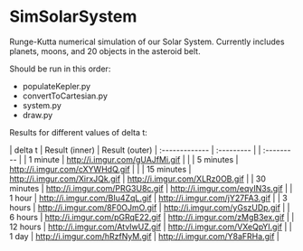 # SimSolarSystem

Runge-Kutta numerical simulation of our Solar System.
Currently includes planets, moons, and 20 objects in the asteroid belt.

Should be run in this order:
 * populateKepler.py
 * convertToCartesian.py
 * system.py
 * draw.py

Results for different values of delta t:

| delta t | Result (inner) | Result (outer)
| :------------- | :--------- | | :--------- |
| 1 minute | http://i.imgur.com/gUAJfMi.gif |  |
| 5 minutes | http://i.imgur.com/cXYWHdQ.gif |  |
| 15 minutes | http://i.imgur.com/XirxJQk.gif | http://i.imgur.com/XLRz0OB.gif |
| 30 minutes | http://i.imgur.com/PRG3U8c.gif | http://i.imgur.com/eqyIN3s.gif |
| 1 hour | http://i.imgur.com/BIu4ZqL.gif | http://i.imgur.com/jY27FA3.gif |
| 3 hours | http://i.imgur.com/8F0OJmO.gif | http://i.imgur.com/yGszUDp.gif |
| 6 hours | http://i.imgur.com/pGRqE22.gif | http://i.imgur.com/zMgB3ex.gif |
| 12 hours | http://i.imgur.com/AtvIwUZ.gif | http://i.imgur.com/VXeQpYI.gif |
| 1 day | http://i.imgur.com/hRzfNyM.gif | http://i.imgur.com/Y8aFRHa.gif |
